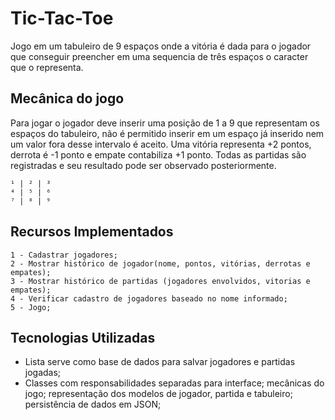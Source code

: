 # Tic-Tac-Toe
Jogo em um tabuleiro de 9 espaços onde a vitória é dada para o jogador que conseguir preencher em uma sequencia de três espaços o caracter que o representa.

## Mecânica do jogo
Para jogar o jogador deve inserir uma posição de 1 a 9 que representam os espaços do tabuleiro, não é permitido inserir em um espaço já inserido nem um valor fora
desse intervalo é aceito. Uma vitória representa +2 pontos, derrota é -1 ponto e empate contabiliza +1 ponto. Todas as partidas são registradas e seu resultado pode ser observado posteriormente. 
```
¹ | ² | ³
⁴ | ⁵ | ⁶
⁷ | ⁸ | ⁹
```

## Recursos Implementados
    1 - Cadastrar jogadores;
    2 - Mostrar histórico de jogador(nome, pontos, vitórias, derrotas e empates);
    3 - Mostrar histórico de partidas (jogadores envolvidos, vitorias e empates);
    4 - Verificar cadastro de jogadores baseado no nome informado;
    5 - Jogo;
    


## Tecnologias Utilizadas
  * Lista serve como base de dados para salvar jogadores e partidas jogadas;
  * Classes com responsabilidades separadas para interface; mecânicas do jogo; representação dos modelos de jogador, partida e tabuleiro; persistência de dados em JSON;
  
